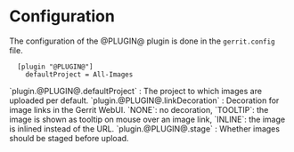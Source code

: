 Configuration
=============

The configuration of the @PLUGIN@ plugin is done in the `gerrit.config`
file.

```
  [plugin "@PLUGIN@"]
    defaultProject = All-Images
```

<a id="default-project">
`plugin.@PLUGIN@.defaultProject`
:	The project to which images are uploaded per default.

<a id="link-decoration">
`plugin.@PLUGIN@.linkDecoration`
:	Decoration for image links in the Gerrit WebUI.
    `NONE`: no decoration, `TOOLTIP`: the image is shown as tooltip on
    mouse over an image link, `INLINE`: the image is inlined instead of
    the URL.

<a id="stage">
`plugin.@PLUGIN@.stage`
:	Whether images should be staged before upload.
